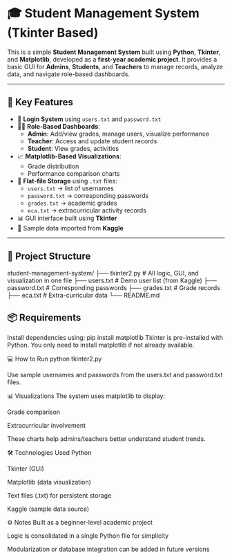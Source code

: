 # 🎓 Student Management System (Tkinter Based)

This is a simple **Student Management System** built using **Python**, **Tkinter**, and **Matplotlib**, developed as a **first-year academic project**. It provides a basic GUI for **Admins**, **Students**, and **Teachers** to manage records, analyze data, and navigate role-based dashboards.

---

## 🧠 Key Features

- 🔐 **Login System** using `users.txt` and `password.txt`
- 🧑‍🏫 **Role-Based Dashboards**:
  - **Admin**: Add/view grades, manage users, visualize performance
  - **Teacher**: Access and update student records
  - **Student**: View grades, activities
- 📈 **Matplotlib-Based Visualizations**:
  - Grade distribution
  - Performance comparison charts
- 📁 **Flat-file Storage** using `.txt` files:
  - `users.txt` → list of usernames
  - `password.txt` → corresponding passwords
  - `grades.txt` → academic grades
  - `eca.txt` → extracurricular activity records
- 📊 GUI interface built using **Tkinter**
- 🧪 Sample data imported from **Kaggle**

---

## 📁 Project Structure

student-management-system/
├── tkinter2.py # All logic, GUI, and visualization in one file
├── users.txt # Demo user list (from Kaggle)
├── password.txt # Corresponding passwords
├── grades.txt # Grade records
├── eca.txt # Extra-curricular data
└── README.md


## 📦 Requirements

Install dependencies using:
pip install matplotlib
Tkinter is pre-installed with Python. You only need to install matplotlib if not already available.

💻 How to Run
python tkinter2.py

Use sample usernames and passwords from the users.txt and password.txt files.

📊 Visualizations
The system uses matplotlib to display:

Grade comparison

Extracurricular involvement

These charts help admins/teachers better understand student trends.

🛠️ Technologies Used
Python 

Tkinter (GUI)

Matplotlib (data visualization)

Text files (.txt) for persistent storage

Kaggle (sample data source)

⚙️ Notes
Built as a beginner-level academic project

Logic is consolidated in a single Python file for simplicity

Modularization or database integration can be added in future versions
